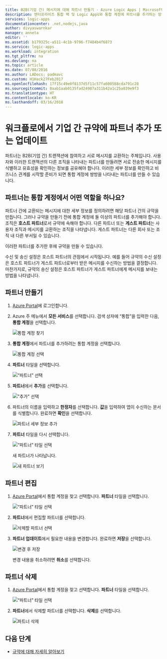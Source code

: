 ```yaml
---
title: B2B(기업 간) 메시지에 대해 파트너 만들기 - Azure Logic Apps | Microsoft Docs
description: 엔터프라이즈 통합 팩 및 Logic Apps와 통합 계정에 파트너를 추가하는 방법 알아보기
services: logic-apps
documentationcenter: .net,nodejs,java
author: divyaswarnkar
manager: anneta
editor: ''
ms.assetid: b179325c-a511-4c1b-9796-f7484b4f6873
ms.service: logic-apps
ms.workload: integration
ms.tgt_pltfrm: na
ms.devlang: na
ms.topic: article
ms.date: 07/08/2016
ms.author: LADocs; padmavc
ms.custom: H1Hack27Feb2017
ms.openlocfilehash: 17f15c49e0f8137d5f11c57fa600588cda791c28
ms.sourcegitcommit: 8aab1aab0135fad24987a311b42a1c25a839e9f3
ms.translationtype: HT
ms.contentlocale: ko-KR
ms.lasthandoff: 03/16/2018
---
```

# <a name="add-or-update-partners-in-business-to-business-agreements-in-your-workflow"></a>워크플로에서 기업 간 규약에 파트너 추가 또는 업데이트

파트너는 B2B(기업 간) 트랜잭션에 참여하고 서로 메시지를 교환하는 주체입니다. 사용자와 이러한 트랜잭션의 다른 조직을 나타내는 파트너를 만들려면 서로 전송한 메시지를 식별하고 유효성을 확인하는 정보를 공유해야 합니다. 이러한 세부 정보를 확인하고 비즈니스 관계를 시작할 준비가 되면 통합 계정에 쌍방을 나타내는 파트너를 만들 수 있습니다.

## <a name="what-roles-do-partners-play-in-your-integration-account"></a>파트너는 통합 계정에서 어떤 역할을 하나요?

파트너 간에 교환되는 메시지에 대한 세부 정보를 정의하려면 해당 파트너 간의 규약을 만듭니다. 그러나 규약을 만들기 전에 통합 계정에 둘 이상의 파트너를 추가해야 합니다. 조직은 **호스트 파트너**로서 규약에 속해야 합니다. 다른 파트너 또는 **게스트 파트너**는 사용자 조직과 메시지를 교환하는 조직을 나타냅니다. 게스트 파트너는 다른 회사 또는 조직 내 다른 부서일 수 있습니다.

이러한 파트너를 추가한 후에 규약을 만들 수 있습니다.

수신 및 송신 설정은 호스트 파트너의 관점에서 시작됩니다. 예를 들어 규약의 수신 설정은 호스트 파트너가 게스트 파트너로부터 받은 메시지를 수신하는 방법을 결정합니다. 마찬가지로, 규약의 송신 설정은 호스트 파트너가 게스트 파트너에게 메시지를 보내는 방법을 나타냅니다.

## <a name="create-partner"></a>파트너 만들기

1. [Azure Portal](https://portal.azure.com)에 로그인합니다.

2. Azure 주 메뉴에서 **모든 서비스**를 선택합니다. 검색 상자에 “통합”을 입력한 다음, **통합 계정**을 선택합니다.

   ![통합 계정 찾기](./media/logic-apps-enterprise-integration-partners/account-1.png)

3. **통합 계정**에서 파트너를 추가하려는 통합 계정을 선택합니다.

   ![통합 계정 선택](./media/logic-apps-enterprise-integration-partners/account-2.png)

4. **파트너** 타일을 선택합니다.

   ![“파트너” 선택](./media/logic-apps-enterprise-integration-partners/partner-1.png)

5. **파트너**에서 **추가**를 선택합니다.

   !["추가" 선택](./media/logic-apps-enterprise-integration-partners/partner-2.png)

6. 파트너의 이름을 입력하고 **한정자**를 선택합니다. **값**을 입력하여 앱이 수신하는 문서를 식별합니다. 완료하면 **확인**을 선택합니다.

   ![파트너 세부 정보 추가](./media/logic-apps-enterprise-integration-partners/partner-3.png)

7. **파트너** 타일을 다시 선택합니다.

   ![“파트너” 타일 선택](./media/logic-apps-enterprise-integration-partners/partner-5.png)

   새 파트너가 나타납니다. 

   ![새 파트너 보기](./media/logic-apps-enterprise-integration-partners/partner-6.png)

## <a name="edit-partner"></a>파트너 편집

1. [Azure Portal](https://portal.azure.com)에서 통합 계정을 찾고 선택합니다. **파트너** 타일을 선택합니다.

   ![“파트너” 타일 선택](./media/logic-apps-enterprise-integration-partners/edit.png)

2. **파트너**에서 편집할 파트너를 선택합니다.

   ![삭제할 파트너 선택](./media/logic-apps-enterprise-integration-partners/edit-1.png)

3. **파트너 업데이트**에서 필요한 내용을 변경합니다.
완료하면 **저장**을 선택합니다. 

   ![변경 후 저장](./media/logic-apps-enterprise-integration-partners/edit-2.png)

   변경 내용을 취소하려면 **취소**를 선택합니다.

## <a name="delete-partner"></a>파트너 삭제

1. [Azure Portal](https://portal.azure.com)에서 통합 계정을 찾고 선택합니다. **파트너** 타일을 선택합니다.

   ![“파트너” 타일 선택](./media/logic-apps-enterprise-integration-partners/delete.png)

2. **파트너**에서 삭제할 파트너를 선택합니다.
**삭제**를 선택합니다.

   ![파트너 삭제](./media/logic-apps-enterprise-integration-partners/delete-1.png)

## <a name="next-steps"></a>다음 단계

* [규약에 대해 자세히 알아보기](../logic-apps/logic-apps-enterprise-integration-agreements.md "엔터프라이즈 통합 규약에 대해 알아보기")  

